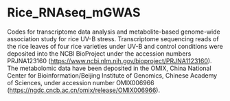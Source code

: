 # Rice_RNAseq_mGWAS
Codes for transcriptome data analysis and metabolite-based genome-wide association study for rice UV-B stress. Transcriptome sequencing reads of the rice leaves of four rice varieties under UV-B and control conditions were deposited into the NCBI BioProject under the accession numbers PRJNA123160 (https://www.ncbi.nlm.nih.gov/bioproject/PRJNA1123160). The metabolomic data have been deposited in the OMIX, China National Center for Bioinformation/Beijing Institute of Genomics, Chinese Academy of Sciences, under accession number OMIX006966 (https://ngdc.cncb.ac.cn/omix/release/OMIX006966).
